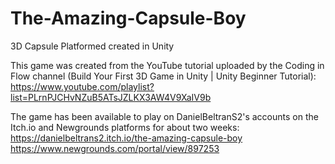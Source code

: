 # The-Amazing-Capsule-Boy
3D Capsule Platformed created in Unity

This game was created from the YouTube tutorial uploaded by the Coding in Flow channel (Build Your First 3D Game in Unity | Unity Beginner Tutorial): 
https://www.youtube.com/playlist?list=PLrnPJCHvNZuB5ATsJZLKX3AW4V9XaIV9b

The game has been available to play on DanielBeltranS2's accounts on the Itch.io and Newgrounds platforms for about two weeks:
https://danielbeltrans2.itch.io/the-amazing-capsule-boy
https://www.newgrounds.com/portal/view/897253
